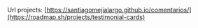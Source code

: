 Url projects: [https://santiagomejialargo.github.io/comentarios/](https://roadmap.sh/projects/testimonial-cards)
